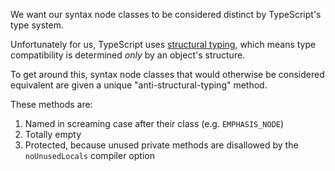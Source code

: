 We want our syntax node classes to be considered distinct by TypeScript's type system.

Unfortunately for us, TypeScript uses [structural typing](https://en.wikipedia.org/wiki/Structural_type_system), which means type compatibility is determined *only* by an object's structure.

To get around this, syntax node classes that would otherwise be considered equivalent are given a unique "anti-structural-typing" method.

These methods are:

1. Named in screaming case after their class (e.g. `EMPHASIS_NODE`)
2. Totally empty
3. Protected, because unused private methods are disallowed by the `noUnusedLocals` compiler option
